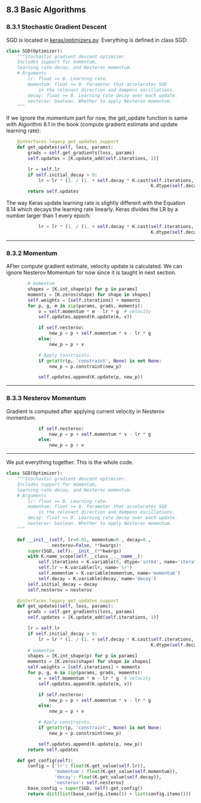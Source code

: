 ## 8.3 Basic Algorithms

### 8.3.1 Stochastic Gradient Descent

SGD is located in [keras/optimizers.py](https://github.com/keras-team/keras/blob/master/keras/optimizers.py). Everything is defined in class SGD:

```python
class SGD(Optimizer):
    """Stochastic gradient descent optimizer.
    Includes support for momentum,
    learning rate decay, and Nesterov momentum.
    # Arguments
        lr: float >= 0. Learning rate.
        momentum: float >= 0. Parameter that accelerates SGD
            in the relevant direction and dampens oscillations.
        decay: float >= 0. Learning rate decay over each update.
        nesterov: boolean. Whether to apply Nesterov momentum.
    """
```
If we ignore the momentum part for now, the get_update function is same with Algorithm 8.1 in the book (compute gradient estimate and update learning rate):


```python
    @interfaces.legacy_get_updates_support
    def get_updates(self, loss, params):
        grads = self.get_gradients(loss, params)
        self.updates = [K.update_add(self.iterations, 1)]

        lr = self.lr
        if self.initial_decay > 0:
            lr = lr * (1. / (1. + self.decay * K.cast(self.iterations,
                                                      K.dtype(self.decay))))
        return self.updates
```

The way Keras update learning rate is slightly different with the Equation 8.14 which decays the learning rate linearly. Keras divides the LR by a number larger than 1 every epoch:

```python
            lr = lr * (1. / (1. + self.decay * K.cast(self.iterations,
                                                      K.dtype(self.decay))))
```


***
### 8.3.2 Momentum

AFter compute gradient estimate, velocity update is calculated. We can ignore Nesterov Momentum for now since it is taught in next section. 

```python
        # momentum
        shapes = [K.int_shape(p) for p in params]
        moments = [K.zeros(shape) for shape in shapes]
        self.weights = [self.iterations] + moments
        for p, g, m in zip(params, grads, moments):
            v = self.momentum * m - lr * g  # velocity
            self.updates.append(K.update(m, v))

            if self.nesterov:
                new_p = p + self.momentum * v - lr * g
            else:
                new_p = p + v

            # Apply constraints.
            if getattr(p, 'constraint', None) is not None:
                new_p = p.constraint(new_p)

            self.updates.append(K.update(p, new_p))

```



***
### 8.3.3 Nesterov Momentum

Gradient is computed after applying current velocity in Nesterov momentum:

```python
            if self.nesterov:
                new_p = p + self.momentum * v - lr * g
            else:
                new_p = p + v
```

***

We put everything together. This is the whole code.

```python
class SGD(Optimizer):
    """Stochastic gradient descent optimizer.
    Includes support for momentum,
    learning rate decay, and Nesterov momentum.
    # Arguments
        lr: float >= 0. Learning rate.
        momentum: float >= 0. Parameter that accelerates SGD
            in the relevant direction and dampens oscillations.
        decay: float >= 0. Learning rate decay over each update.
        nesterov: boolean. Whether to apply Nesterov momentum.
    """

    def __init__(self, lr=0.01, momentum=0., decay=0.,
                 nesterov=False, **kwargs):
        super(SGD, self).__init__(**kwargs)
        with K.name_scope(self.__class__.__name__):
            self.iterations = K.variable(0, dtype='int64', name='iterations')
            self.lr = K.variable(lr, name='lr')
            self.momentum = K.variable(momentum, name='momentum')
            self.decay = K.variable(decay, name='decay')
        self.initial_decay = decay
        self.nesterov = nesterov

    @interfaces.legacy_get_updates_support
    def get_updates(self, loss, params):
        grads = self.get_gradients(loss, params)
        self.updates = [K.update_add(self.iterations, 1)]

        lr = self.lr
        if self.initial_decay > 0:
            lr = lr * (1. / (1. + self.decay * K.cast(self.iterations,
                                                      K.dtype(self.decay))))
        # momentum
        shapes = [K.int_shape(p) for p in params]
        moments = [K.zeros(shape) for shape in shapes]
        self.weights = [self.iterations] + moments
        for p, g, m in zip(params, grads, moments):
            v = self.momentum * m - lr * g  # velocity
            self.updates.append(K.update(m, v))

            if self.nesterov:
                new_p = p + self.momentum * v - lr * g
            else:
                new_p = p + v

            # Apply constraints.
            if getattr(p, 'constraint', None) is not None:
                new_p = p.constraint(new_p)

            self.updates.append(K.update(p, new_p))
        return self.updates

    def get_config(self):
        config = {'lr': float(K.get_value(self.lr)),
                  'momentum': float(K.get_value(self.momentum)),
                  'decay': float(K.get_value(self.decay)),
                  'nesterov': self.nesterov}
        base_config = super(SGD, self).get_config()
        return dict(list(base_config.items()) + list(config.items()))
```        
